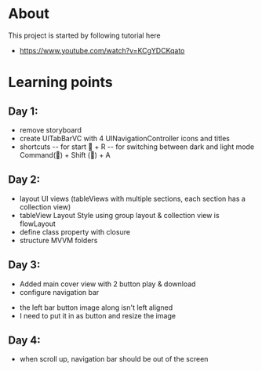 # About 
This project is started by following tutorial here 
* https://www.youtube.com/watch?v=KCgYDCKqato

# Learning points 
## Day 1:
- remove storyboard 
- create UITabBarVC with 4 UINavigationController icons and titles
- shortcuts 
-- for start 􀆔 + R
-- for switching between dark and light mode Command(􀆔) + Shift (􀆝) + A

## Day 2:
- layout UI views (tableViews with multiple sections, each section has a collection view)
- tableView Layout Style using group layout & collection view is flowLayout
- define class property with closure  
- structure MVVM folders

## Day 3:
- Added main cover view with 2 button play & download
- configure navigation bar
 + the left bar button image along isn't left aligned
 + I need to put it in as button and resize the image

## Day 4: 
- when scroll up, navigation bar should be out of the screen
    

